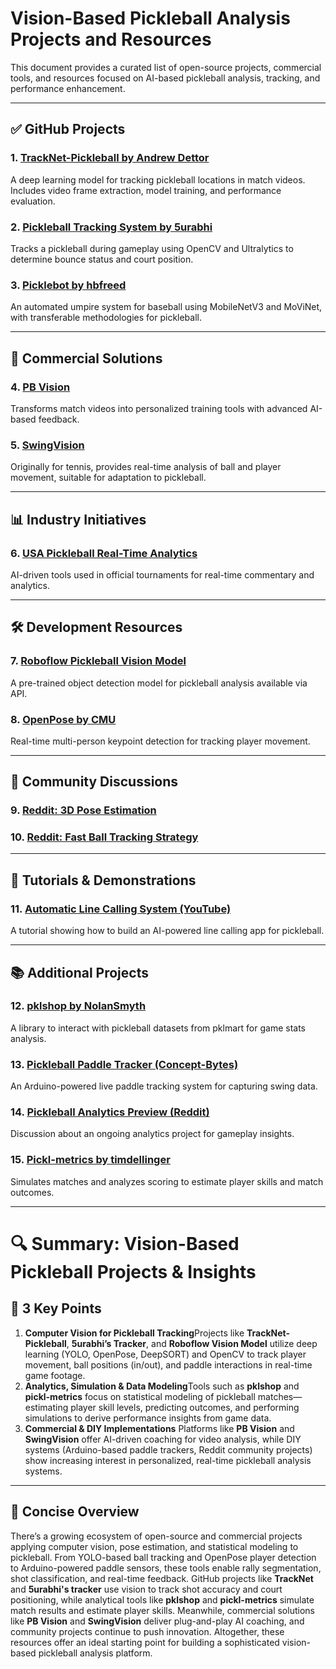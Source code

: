 # Vision-Based Pickleball Analysis Projects and Resources

This document provides a curated list of open-source projects, commercial tools, and resources focused on AI-based pickleball analysis, tracking, and performance enhancement.

---

## ✅ GitHub Projects

### 1. [TrackNet-Pickleball by Andrew Dettor](https://github.com/AndrewDettor/TrackNet-Pickleball?utm_source=chatgpt.com)

A deep learning model for tracking pickleball locations in match videos. Includes video frame extraction, model training, and performance evaluation.

### 2. [Pickleball Tracking System by 5urabhi](https://github.com/5urabhi/Pickle_ball_tracking?utm_source=chatgpt.com)

Tracks a pickleball during gameplay using OpenCV and Ultralytics to determine bounce status and court position.

### 3. [Picklebot by hbfreed](https://github.com/hbfreed/Picklebot?utm_source=chatgpt.com)

An automated umpire system for baseball using MobileNetV3 and MoViNet, with transferable methodologies for pickleball.

---

## 🧠 Commercial Solutions

### 4. [PB Vision](https://pb.vision/?utm_source=chatgpt.com)

Transforms match videos into personalized training tools with advanced AI-based feedback.

### 5. [SwingVision](https://swing.vision/?utm_source=chatgpt.com)

Originally for tennis, provides real-time analysis of ball and player movement, suitable for adaptation to pickleball.

---

## 📊 Industry Initiatives

### 6. [USA Pickleball Real-Time Analytics](https://usapickleball.org/equipment/real-time-analytics-and-ai-driven-acoustic-assessment-tool/?utm_source=chatgpt.com)

AI-driven tools used in official tournaments for real-time commentary and analytics.

---

## 🛠️ Development Resources

### 7. [Roboflow Pickleball Vision Model](https://universe.roboflow.com/liberin-technologies/pickleball-vision/model/6?utm_source=chatgpt.com)

A pre-trained object detection model for pickleball analysis available via API.

### 8. [OpenPose by CMU](https://github.com/CMU-Perceptual-Computing-Lab/openpose?utm_source=chatgpt.com)

Real-time multi-person keypoint detection for tracking player movement.

---

## 💬 Community Discussions

### 9. [Reddit: 3D Pose Estimation](https://www.reddit.com/r/computervision/comments/1iykiqg/3d_pose_estimation/?utm_source=chatgpt.com)

### 10. [Reddit: Fast Ball Tracking Strategy](https://www.reddit.com/r/computervision/comments/mhgdht/question_best_strategy_for_real_time_fast_ball/?utm_source=chatgpt.com)

---

## 🎥 Tutorials & Demonstrations

### 11. [Automatic Line Calling System (YouTube)](https://www.youtube.com/watch?v=OrK8CEpFLhI&utm_source=chatgpt.com)

A tutorial showing how to build an AI-powered line calling app for pickleball.

---

## 📚 Additional Projects

### 12. [pklshop by NolanSmyth](https://github.com/NolanSmyth/pklshop)

A library to interact with pickleball datasets from pklmart for game stats analysis.

### 13. [Pickleball Paddle Tracker (Concept-Bytes)](https://create.arduino.cc/projecthub/Concept-Bytes/pickleball-paddle-tracker-83334d)

An Arduino-powered live paddle tracking system for capturing swing data.

### 14. [Pickleball Analytics Preview (Reddit)](https://www.reddit.com/r/pickleball/comments/18wc5cw/pickleball_analytics_preview/?utm_source=chatgpt.com)

Discussion about an ongoing analytics project for gameplay insights.

### 15. [Pickl-metrics by timdellinger](https://github.com/timdellinger/pickl-metrics)

Simulates matches and analyzes scoring to estimate player skills and match outcomes.

---

# 🔍 Summary: Vision-Based Pickleball Projects & Insights

## 🔑 3 Key Points

1. **Computer Vision for Pickleball Tracking**Projects like **TrackNet-Pickleball**, **5urabhi’s Tracker**, and **Roboflow Vision Model** utilize deep learning (YOLO, OpenPose, DeepSORT) and OpenCV to track player movement, ball positions (in/out), and paddle interactions in real-time game footage.
2. **Analytics, Simulation & Data Modeling**Tools such as **pklshop** and **pickl-metrics** focus on statistical modeling of pickleball matches—estimating player skill levels, predicting outcomes, and performing simulations to derive performance insights from game data.
3. **Commercial & DIY Implementations**
   Platforms like **PB Vision** and **SwingVision** offer AI-driven coaching for video analysis, while DIY systems (Arduino-based paddle trackers, Reddit community projects) show increasing interest in personalized, real-time pickleball analysis systems.

---

## 📘 Concise Overview

There’s a growing ecosystem of open-source and commercial projects applying computer vision, pose estimation, and statistical modeling to pickleball. From YOLO-based ball tracking and OpenPose player detection to Arduino-powered paddle sensors, these tools enable rally segmentation, shot classification, and real-time feedback. GitHub projects like **TrackNet** and **5urabhi's tracker** use vision to track shot accuracy and court positioning, while analytical tools like **pklshop** and **pickl-metrics** simulate match results and estimate player skills. Meanwhile, commercial solutions like **PB Vision** and **SwingVision** deliver plug-and-play AI coaching, and community projects continue to push innovation. Altogether, these resources offer an ideal starting point for building a sophisticated vision-based pickleball analysis platform.
